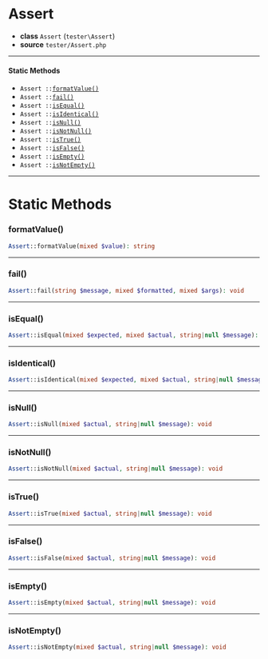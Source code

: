 # Assert

- **class** `Assert` (`tester\Assert`)
- **source** `tester/Assert.php`

---

#### Static Methods

- `Assert ::`[`formatValue()`](#method-formatvalue)
- `Assert ::`[`fail()`](#method-fail)
- `Assert ::`[`isEqual()`](#method-isequal)
- `Assert ::`[`isIdentical()`](#method-isidentical)
- `Assert ::`[`isNull()`](#method-isnull)
- `Assert ::`[`isNotNull()`](#method-isnotnull)
- `Assert ::`[`isTrue()`](#method-istrue)
- `Assert ::`[`isFalse()`](#method-isfalse)
- `Assert ::`[`isEmpty()`](#method-isempty)
- `Assert ::`[`isNotEmpty()`](#method-isnotempty)

---
# Static Methods

<a name="method-formatvalue"></a>

### formatValue()
```php
Assert::formatValue(mixed $value): string
```

---

<a name="method-fail"></a>

### fail()
```php
Assert::fail(string $message, mixed $formatted, mixed $args): void
```

---

<a name="method-isequal"></a>

### isEqual()
```php
Assert::isEqual(mixed $expected, mixed $actual, string|null $message): void
```

---

<a name="method-isidentical"></a>

### isIdentical()
```php
Assert::isIdentical(mixed $expected, mixed $actual, string|null $message): void
```

---

<a name="method-isnull"></a>

### isNull()
```php
Assert::isNull(mixed $actual, string|null $message): void
```

---

<a name="method-isnotnull"></a>

### isNotNull()
```php
Assert::isNotNull(mixed $actual, string|null $message): void
```

---

<a name="method-istrue"></a>

### isTrue()
```php
Assert::isTrue(mixed $actual, string|null $message): void
```

---

<a name="method-isfalse"></a>

### isFalse()
```php
Assert::isFalse(mixed $actual, string|null $message): void
```

---

<a name="method-isempty"></a>

### isEmpty()
```php
Assert::isEmpty(mixed $actual, string|null $message): void
```

---

<a name="method-isnotempty"></a>

### isNotEmpty()
```php
Assert::isNotEmpty(mixed $actual, string|null $message): void
```